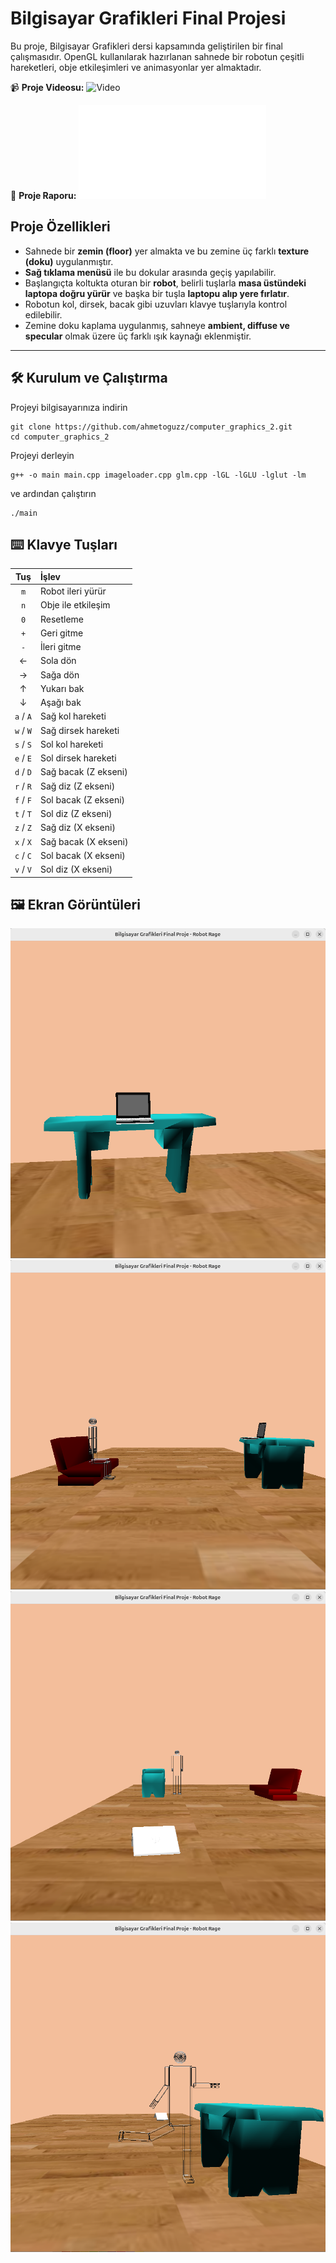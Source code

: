 # Bilgisayar Grafikleri Final Projesi

Bu proje, Bilgisayar Grafikleri dersi kapsamında geliştirilen bir final çalışmasıdır. OpenGL kullanılarak hazırlanan sahnede bir robotun çeşitli hareketleri, obje etkileşimleri ve animasyonlar yer almaktadır.

📹 **Proje Videosu:** ![Video](https://drive.google.com/file/d/1w9HhJwxT6zm_0e4FVAhZOaboYkcTFrbZ/view?usp=sharing)



📄 **Proje Raporu:** ![Rapor](Rapor.pdf)

## Proje Özellikleri

- Sahnede bir **zemin (floor)** yer almakta ve bu zemine üç farklı **texture (doku)** uygulanmıştır.
- **Sağ tıklama menüsü** ile bu dokular arasında geçiş yapılabilir.
- Başlangıçta koltukta oturan bir **robot**, belirli tuşlarla **masa üstündeki laptopa doğru yürür** ve başka bir tuşla **laptopu alıp yere fırlatır**.
- Robotun kol, dirsek, bacak gibi uzuvları klavye tuşlarıyla kontrol edilebilir.
- Zemine doku kaplama uygulanmış, sahneye **ambient, diffuse ve specular** olmak üzere üç farklı ışık kaynağı eklenmiştir.

---

## 🛠️ Kurulum ve Çalıştırma

Projeyi bilgisayarınıza indirin

```
git clone https://github.com/ahmetoguzz/computer_graphics_2.git
cd computer_graphics_2
```

Projeyi derleyin

```
g++ -o main main.cpp imageloader.cpp glm.cpp -lGL -lGLU -lglut -lm
```

ve ardından çalıştırın

```
./main
```

## ⌨️ Klavye Tuşları

|    Tuş    | İşlev                |
| :-------: | :------------------- |
|    `m`    | Robot ileri yürür    |
|    `n`    | Obje ile etkileşim   |
|    `0`    | Resetleme            |
|    `+`    | Geri gitme           |
|    `-`    | İleri gitme          |
|     ←     | Sola dön             |
|     →     | Sağa dön             |
|     ↑     | Yukarı bak           |
|     ↓     | Aşağı bak            |
| `a` / `A` | Sağ kol hareketi     |
| `w` / `W` | Sağ dirsek hareketi  |
| `s` / `S` | Sol kol hareketi     |
| `e` / `E` | Sol dirsek hareketi  |
| `d` / `D` | Sağ bacak (Z ekseni) |
| `r` / `R` | Sağ diz (Z ekseni)   |
| `f` / `F` | Sol bacak (Z ekseni) |
| `t` / `T` | Sol diz (Z ekseni)   |
| `z` / `Z` | Sağ diz (X ekseni)   |
| `x` / `X` | Sağ bacak (X ekseni) |
| `c` / `C` | Sol bacak (X ekseni) |
| `v` / `V` | Sol diz (X ekseni)   |

## 🖼️ Ekran Görüntüleri

![FPS Görünümü](screenshots/1.png)
![Sahne Görünümü](screenshots/2.png)
![Etkileşim Sonrası Görüntü](screenshots/3.png)
![Robot Hareketi Görüntüsü](screenshots/4.png)